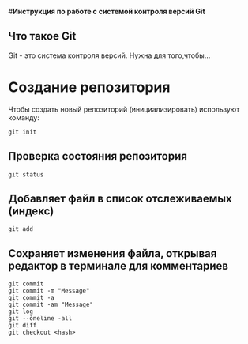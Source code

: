 #**Инструкция по работе с системой контроля версий Git**

## Что такое Git

Git - это система контроля версий. Нужна для того,чтобы...

# Создание репозитория

Чтобы создать новый репозиторий (инициализировать) используют команду:

    git init
  
## Проверка состояния репозитория

    git status
## Добавляет файл в список отслеживаемых (индекс)
    git add
## Сохраняет изменения файла, открывая редактор в терминале для комментариев
    git commit 
    git commit -m "Message"
    git commit -a
    git commit -am "Message"
    git log
    git --oneline -all
    git diff
    git checkout <hash>





